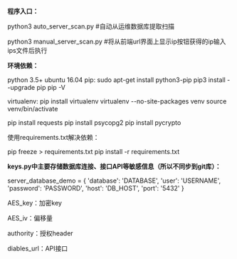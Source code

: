 **程序入口：**

python3  auto_server_scan.py	#自动从运维数据库提取扫描

python3 manual_server_scan.py	#将从前端url界面上显示ip按钮获得的ip输入ips文件后执行



**环境依赖：**

python 3.5+
ubuntu 16.04
pip:
    sudo apt-get install python3-pip
    pip3 install --upgrade pip
    pip -V

virtualenv:
    pip install virtualenv
    virtualenv --no-site-packages venv
    source venv/bin/activate

pip install requests
pip install psycopg2
pip install pycrypto



使用requirements.txt解决依赖：

pip freeze > requirements.txt
pip install -r requirements.txt



**keys.py中主要存储数据库连接、接口API等敏感信息（所以不同步到git库）：**

server_database_demo = {
    'database': 'DATABASE',
    'user': 'USERNAME',
    'password': 'PASSWORD',
    'host': 'DB_HOST',
    'port': '5432'
}

AES_key：加密key

AES_iv：偏移量

authority：授权header

diables_url：API接口